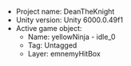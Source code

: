 <!-- UNITY CODE ASSIST INSTRUCTIONS START -->
- Project name: DeanTheKnight
- Unity version: Unity 6000.0.49f1
- Active game object:
  - Name: yellowNinja - idle_0
  - Tag: Untagged
  - Layer: emnemyHitBox
<!-- UNITY CODE ASSIST INSTRUCTIONS END -->